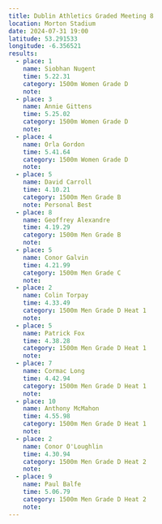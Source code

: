 ```yaml
---
title: Dublin Athletics Graded Meeting 8
location: Morton Stadium
date: 2024-07-31 19:00
latitude: 53.291533 
longitude: -6.356521
results:
  - place: 1
    name: Siobhan Nugent
    time: 5.22.31
    category: 1500m Women Grade D
    note: 
  - place: 3
    name: Annie Gittens
    time: 5.25.02
    category: 1500m Women Grade D
    note: 
  - place: 4
    name: Orla Gordon
    time: 5.41.64
    category: 1500m Women Grade D
    note: 
  - place: 5
    name: David Carroll
    time: 4.10.21
    category: 1500m Men Grade B
    note: Personal Best
  - place: 8
    name: Geoffrey Alexandre 
    time: 4.19.29
    category: 1500m Men Grade B
    note: 
  - place: 5
    name: Conor Galvin
    time: 4.21.99
    category: 1500m Men Grade C
    note: 
  - place: 2
    name: Colin Torpay
    time: 4.33.49
    category: 1500m Men Grade D Heat 1
    note: 
  - place: 5
    name: Patrick Fox
    time: 4.38.28
    category: 1500m Men Grade D Heat 1
    note:
  - place: 7
    name: Cormac Long 
    time: 4.42.94
    category: 1500m Men Grade D Heat 1
    note:
  - place: 10
    name: Anthony McMahon
    time: 4.55.98
    category: 1500m Men Grade D Heat 1
    note:
  - place: 2
    name: Conor O'Loughlin
    time: 4.30.94 
    category: 1500m Men Grade D Heat 2
    note:
  - place: 9
    name: Paul Balfe
    time: 5.06.79 
    category: 1500m Men Grade D Heat 2
    note:
---
```


